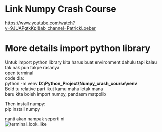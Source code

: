 # Link Numpy Crash Course
https://www.youtube.com/watch?v=9JUAPgtkKpI&ab_channel=PatrickLoeber

# More details import python library

Untuk import python library kita harus buat environment dahulu tapi kalau tak nak pun takpe rasanya<br>
open terminal <br>
code dia: <br>
python -m venv <b>D:\Python_Project\Numpy_crash_course\venv </b><br>
Bold tu relative part ikut kamu mahu letak mana <br>
baru kita boleh import numpy, pandasm matpolib <br>

Then install numpy:<br>
pip install numpy <br>

nanti akan nampak seperti ni <br>
![terminal_look_like](https://user-images.githubusercontent.com/93084433/215268894-b3302fd7-55c6-4209-9b2c-1c553a665f7e.png)



